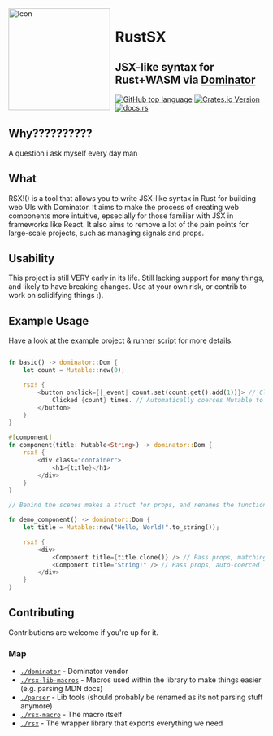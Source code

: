 <img width="200" height="200" align="left" style="float: left; margin: 0 10px 0 0;" alt="Icon" src="https://github.com/tascord/rsx/blob/main/icon.svg?raw=true"> 

# RustSX
## JSX-like syntax for Rust+WASM via [Dominator](https://github.com/Pauan/rust-dominator)

[![GitHub top language](https://img.shields.io/github/languages/top/tascord/rsx?color=0072CE&style=for-the-badge)](#)
[![Crates.io Version](https://img.shields.io/crates/v/rustsx?style=for-the-badge)](https://crates.io/crates/rustsx)
[![docs.rs](https://img.shields.io/docsrs/rustsx?style=for-the-badge)](https://docs.rs/rustsx)

## Why??????????
A question i ask myself every day man

## What
RSX!() is a tool that allows you to write JSX-like syntax in Rust for building web UIs with Dominator. It aims to make the process of creating web components more intuitive, epsecially for those familiar with JSX in frameworks like React. It also aims to remove a lot of the pain points for large-scale projects, such as managing signals and props.

## Usability
This project is still VERY early in its life. Still lacking support for many things, and likely to have breaking changes. Use at your own risk, or contrib to work on solidifying things :).

## Example Usage
Have a look at the [example project](./_example/) & [runner script](./example.sh) for more details.
```rust

fn basic() -> dominator::Dom {
    let count = Mutable::new(0);

    rsx! {
        <button onclick={|_event| count.set(count.get().add(1))}> // Clones as needed
            Clicked {count} times. // Automatically coerces Mutable to signal
        </button>
    }
}

#[component]
fn component(title: Mutable<String>) -> dominator::Dom {
    rsx! {
        <div class="container">
            <h1>{title}</h1>
        </div>
    }
}

// Behind the scenes makes a struct for props, and renames the function to be coherent with JSX-like casing

fn demo_component() -> dominator::Dom {
    let title = Mutable::new("Hello, World!".to_string());

    rsx! {
        <div>
            <Component title={title.clone()} /> // Pass props, matching type
            <Component title="String!" /> // Pass props, auto-coerced
        </div>
    }
}

```

## Contributing
Contributions are welcome if you're up for it.
### Map
- [`./dominator`](./dominator) - Dominator vendor
- [`./rsx-lib-macros`](./rsx-lib-macros) - Macros used within the library to make things easier (e.g. parsing MDN docs)
- [`./parser`](./parser) - Lib tools (should probably be renamed as its not parsing stuff anymore)
- [`./rsx-macro`](./rsx-macro) - The macro itself
- [`./rsx`](./rsx) - The wrapper library that exports everything we need 